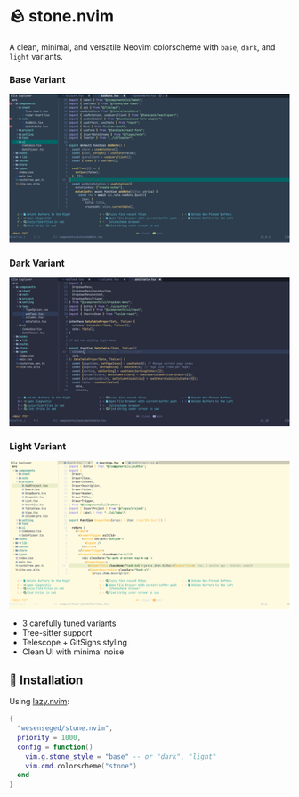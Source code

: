 # 🪨 stone.nvim

A clean, minimal, and versatile Neovim colorscheme with `base`, `dark`, and `light` variants.

### Base Variant
![Base Variant](screenshots/base.png)

### Dark Variant
![Dark Variant](screenshots/dark.png)

### Light Variant
![Light Variant](screenshots/light.png)

- 3 carefully tuned variants
- Tree-sitter support
- Telescope + GitSigns styling
- Clean UI with minimal noise

## 🔧 Installation

Using [lazy.nvim](https://github.com/folke/lazy.nvim):

```lua
{
  "wesenseged/stone.nvim",
  priority = 1000,
  config = function()
    vim.g.stone_style = "base" -- or "dark", "light"
    vim.cmd.colorscheme("stone")
  end
}
```
